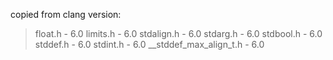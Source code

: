 copied from clang version:
> float.h                   - 6.0
> limits.h                  - 6.0
> stdalign.h                - 6.0
> stdarg.h                  - 6.0
> stdbool.h                 - 6.0
> stddef.h                  - 6.0
> stdint.h                  - 6.0
> __stddef_max_align_t.h    - 6.0
